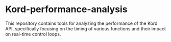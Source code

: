 # Kord-performance-analysis
This repository contains tools for analyzing the performance of the Kord API, specifically focusing on the timing of various functions and their impact on real-time control loops.
